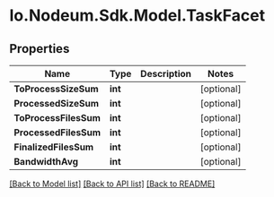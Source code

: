 # Io.Nodeum.Sdk.Model.TaskFacet
## Properties

Name | Type | Description | Notes
------------ | ------------- | ------------- | -------------
**ToProcessSizeSum** | **int** |  | [optional] 
**ProcessedSizeSum** | **int** |  | [optional] 
**ToProcessFilesSum** | **int** |  | [optional] 
**ProcessedFilesSum** | **int** |  | [optional] 
**FinalizedFilesSum** | **int** |  | [optional] 
**BandwidthAvg** | **int** |  | [optional] 

[[Back to Model list]](../README.md#documentation-for-models) [[Back to API list]](../README.md#documentation-for-api-endpoints) [[Back to README]](../README.md)

